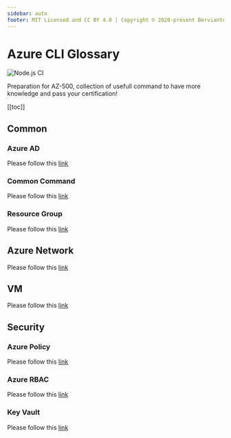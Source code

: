 ```yaml
---
sidebar: auto
footer: MIT Licensed and CC BY 4.0 | Copyright © 2020-present Bervianto Leo Pratama
---
```


# Azure CLI Glossary

![Node.js CI](https://github.com/berviantoleo/az500-azure-cli-glossary/workflows/Node.js%20CI/badge.svg)

Preparation for AZ-500, collection of usefull command to have more knowledge and pass your certification!

[[toc]]

## Common

### Azure AD

Please follow this [link](/azuread/)

### Common Command

Please follow this [link](/common/)

### Resource Group

Please follow this [link](/resourcegroup/)

## Azure Network

Please follow this [link](/network/)

## VM

Please follow this [link](/vm/)

## Security

### Azure Policy

Please follow this [link](/policy/)

### Azure RBAC

Please follow this [link](/azurerbac/)

### Key Vault

Please follow this [link](/keyvault/)
